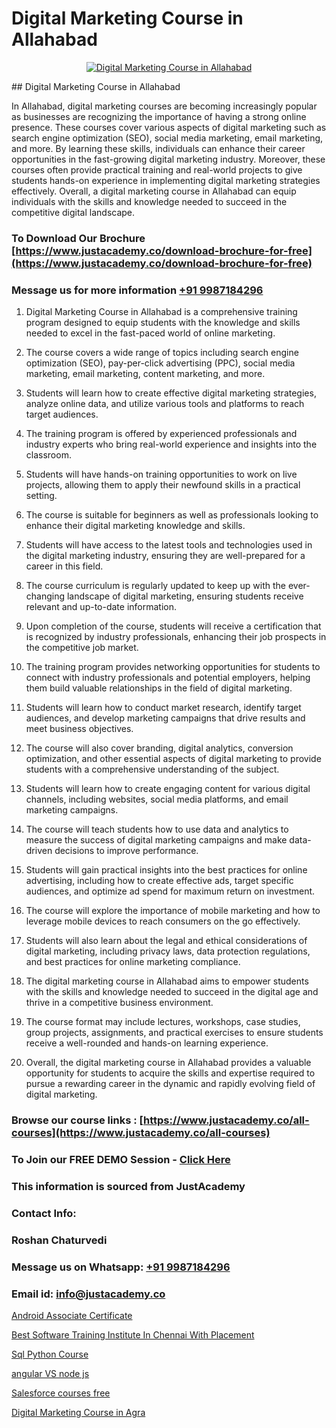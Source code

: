 # Digital Marketing Course in Allahabad

<p align="center">
  <a href="https://justacademy.co/course-detail/digital-marketing">
    <img src="https://justacademy.co/storage2/course_image/1676636720_course_image.webp" alt="Digital Marketing Course in Allahabad">
  </a>
</p>
## Digital Marketing Course in Allahabad

In Allahabad, digital marketing courses are becoming increasingly popular as businesses are recognizing the importance of having a strong online presence. These courses cover various aspects of digital marketing such as search engine optimization (SEO), social media marketing, email marketing, and more. By learning these skills, individuals can enhance their career opportunities in the fast-growing digital marketing industry. Moreover, these courses often provide practical training and real-world projects to give students hands-on experience in implementing digital marketing strategies effectively. Overall, a digital marketing course in Allahabad can equip individuals with the skills and knowledge needed to succeed in the competitive digital landscape.
### To Download Our Brochure [https://www.justacademy.co/download-brochure-for-free](https://www.justacademy.co/download-brochure-for-free)
### Message us for more information [+91 9987184296](https://api.whatsapp.com/send?phone=919987184296)
1) Digital Marketing Course in Allahabad is a comprehensive training program designed to equip students with the knowledge and skills needed to excel in the fast-paced world of online marketing.

2) The course covers a wide range of topics including search engine optimization (SEO), pay-per-click advertising (PPC), social media marketing, email marketing, content marketing, and more.

3) Students will learn how to create effective digital marketing strategies, analyze online data, and utilize various tools and platforms to reach target audiences.

4) The training program is offered by experienced professionals and industry experts who bring real-world experience and insights into the classroom.

5) Students will have hands-on training opportunities to work on live projects, allowing them to apply their newfound skills in a practical setting.

6) The course is suitable for beginners as well as professionals looking to enhance their digital marketing knowledge and skills.

7) Students will have access to the latest tools and technologies used in the digital marketing industry, ensuring they are well-prepared for a career in this field.

8) The course curriculum is regularly updated to keep up with the ever-changing landscape of digital marketing, ensuring students receive relevant and up-to-date information.

9) Upon completion of the course, students will receive a certification that is recognized by industry professionals, enhancing their job prospects in the competitive job market.

10) The training program provides networking opportunities for students to connect with industry professionals and potential employers, helping them build valuable relationships in the field of digital marketing.

11) Students will learn how to conduct market research, identify target audiences, and develop marketing campaigns that drive results and meet business objectives.

12) The course will also cover branding, digital analytics, conversion optimization, and other essential aspects of digital marketing to provide students with a comprehensive understanding of the subject.

13) Students will learn how to create engaging content for various digital channels, including websites, social media platforms, and email marketing campaigns.

14) The course will teach students how to use data and analytics to measure the success of digital marketing campaigns and make data-driven decisions to improve performance.

15) Students will gain practical insights into the best practices for online advertising, including how to create effective ads, target specific audiences, and optimize ad spend for maximum return on investment.

16) The course will explore the importance of mobile marketing and how to leverage mobile devices to reach consumers on the go effectively.

17) Students will also learn about the legal and ethical considerations of digital marketing, including privacy laws, data protection regulations, and best practices for online marketing compliance.

18) The digital marketing course in Allahabad aims to empower students with the skills and knowledge needed to succeed in the digital age and thrive in a competitive business environment.

19) The course format may include lectures, workshops, case studies, group projects, assignments, and practical exercises to ensure students receive a well-rounded and hands-on learning experience.

20) Overall, the digital marketing course in Allahabad provides a valuable opportunity for students to acquire the skills and expertise required to pursue a rewarding career in the dynamic and rapidly evolving field of digital marketing.

### Browse our course links : [https://www.justacademy.co/all-courses](https://www.justacademy.co/all-courses) 
### To Join our FREE DEMO Session - [Click Here](https://www.justacademy.co/register-for-course-demo)


### This information is sourced from JustAcademy
### Contact Info:
### Roshan Chaturvedi
### Message us on Whatsapp: [+91 9987184296](https://api.whatsapp.com/send?phone=919987184296)
### Email id: [info@justacademy.co](mailto:info@justacademy.co)
                
[Android Associate Certificate](https://www.linkedin.com/pulse/android-associate-certificate-justacademy-sunnyvale-k7x5f/)

[Best Software Training Institute In Chennai With Placement](https://www.linkedin.com/pulse/best-software-training-institute-chennai-placement-ck1tc?trackingId=w9irY56bP4EgtZX5FV9Gcg%3D%3D&lipi=urn%3Ali%3Apage%3Ad_flagship3_company_admin%3BH6KMNh6EQhC0bc0MnOGqbQ%3D%3D)

[Sql Python Course](https://medium.com/@ranepooja/sql-python-course-a096aedb52d1)

[angular VS node js](https://medium.com/@shivamja27/angular-vs-node-js-7cb7515cc83f)

[Salesforce courses free](https://justacademyin.github.io/justacademy/salesforce-courses-free)

[Digital Marketing Course in Agra](https://justacademyin.github.io/justacademy/digital-marketing-course-in-agra)

